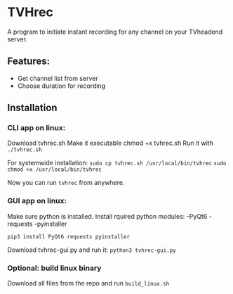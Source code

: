 # TVHrec
A program to initiate instant recording for any channel on your TVheadend server.

## Features: 
- Get channel list from server
- Choose duration for recording

## Installation

### CLI app on linux:
Download tvhrec.sh
Make it executable chmod +x tvhrec.sh
Run it with `./tvhrec.sh`

For systemwide installation:
`sudo cp tvhrec.sh /usr/local/bin/tvhrec`
`sudo chmod +x /usr/local/bin/tvhrec`

Now you can run `tvhrec` from anywhere.

### GUI app on linux:
Make sure python is installed.
Install rquired python modules:
-PyQt6
-requests
-pyinstaller

`pip3 install PyQt6 requests pyinstaller`

Download tvhrec-gui.py and run it:
`python3 tvhrec-gui.py`

### Optional: build linux binary
Download all files from the repo and run `build_linux.sh`

